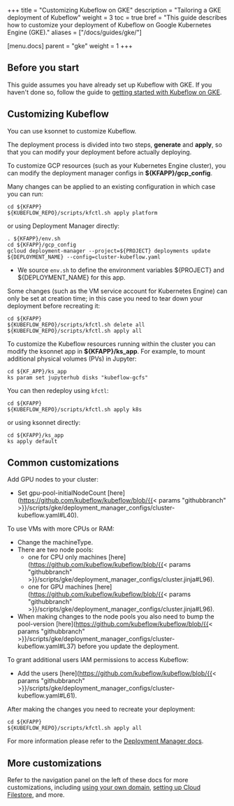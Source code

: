 +++
title = "Customizing Kubeflow on GKE"
description = "Tailoring a GKE deployment of Kubeflow"
weight = 3
toc = true
bref = "This guide describes how to customize your deployment of Kubeflow on Google Kubernetes Engine (GKE)."
aliases = ["/docs/guides/gke/"]

[menu.docs]
  parent = "gke"
  weight = 1
+++

## Before you start

This guide assumes you have already set up Kubeflow with GKE. If you haven't done
so, follow the guide to 
[getting started with Kubeflow on GKE](/docs/started/getting-started-gke).

## Customizing Kubeflow

You can use ksonnet to customize Kubeflow.

The deployment process is divided into two steps, **generate** and **apply**, so that you can
modify your deployment before actually deploying.

To customize GCP resources (such as your Kubernetes Engine cluster), you can modify the deployment manager configs in **${KFAPP}/gcp_config**.

Many changes can be applied to an existing configuration in which case you can run:

```
cd ${KFAPP}
${KUBEFLOW_REPO}/scripts/kfctl.sh apply platform
```

or using Deployment Manager directly:

```
. ${KFAPP}/env.sh
cd ${KFAPP}/gcp_config
gcloud deployment-manager --project=${PROJECT} deployments update ${DEPLOYMENT_NAME} --config=cluster-kubeflow.yaml
```

  * We source `env.sh` to define the environment variables ${PROJECT} and ${DEPLOYMENT_NAME} for this app.

Some changes (such as the VM service account for Kubernetes Engine) can only be set at creation time; in this case you need
to tear down your deployment before recreating it:

```
cd ${KFAPP}
${KUBEFLOW_REPO}/scripts/kfctl.sh delete all
${KUBEFLOW_REPO}/scripts/kfctl.sh apply all
```

To customize the Kubeflow resources running within the cluster you can modify the ksonnet app in **${KFAPP}/ks_app**.
For example, to mount additional physical volumes (PVs) in Jupyter:

```
cd ${KF_APP}/ks_app
ks param set jupyterhub disks "kubeflow-gcfs"
```

You can then redeploy using `kfctl`:

```
cd ${KFAPP}
${KUBEFLOW_REPO}/scripts/kfctl.sh apply k8s
```

or using ksonnet directly:
```
cd ${KFAPP}/ks_app
ks apply default
```

## Common customizations

Add GPU nodes to your cluster:

  * Set gpu-pool-initialNodeCount [here](https://github.com/kubeflow/kubeflow/blob/{{< params "githubbranch" >}}/scripts/gke/deployment_manager_configs/cluster-kubeflow.yaml#L40).

To use VMs with more CPUs or RAM:

  * Change the machineType.
  * There are two node pools:
      * one for CPU only machines [here](https://github.com/kubeflow/kubeflow/blob/{{< params "githubbranch" >}}/scripts/gke/deployment_manager_configs/cluster.jinja#L96).
      * one for GPU machines [here](https://github.com/kubeflow/kubeflow/blob/{{< params "githubbranch" >}}/scripts/gke/deployment_manager_configs/cluster.jinja#L96).
  * When making changes to the node pools you also need to bump the pool-version [here](https://github.com/kubeflow/kubeflow/blob/{{< params "githubbranch" >}}/scripts/gke/deployment_manager_configs/cluster-kubeflow.yaml#L37) before you update the deployment.

To grant additional users IAM permissions to access Kubeflow:

  * Add the users [here](https://github.com/kubeflow/kubeflow/blob/{{< params "githubbranch" >}}/scripts/gke/deployment_manager_configs/cluster-kubeflow.yaml#L61).


After making the changes you need to recreate your deployment:

```
cd ${KFAPP}
${KUBEFLOW_REPO}/scripts/kfctl.sh apply all
```

For more information please refer to the [Deployment Manager docs](https://cloud.google.com/deployment-manager/docs/).

## More customizations

Refer to the navigation panel on the left of these docs for more customizations,
including [using your own domain](/docs/guides/gke/custom-domain), 
[setting up Cloud Filestore](/docs/guides/gke/cloud-filestore), and more.
